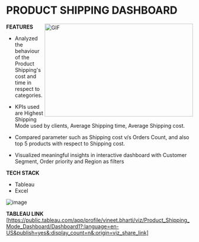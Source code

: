 # PRODUCT SHIPPING DASHBOARD

<img align="right" height="250" width="400" alt="GIF" src="https://camo.githubusercontent.com/86a3b6db470f1a0429f7355c08d1edabf3d2c804/68747470733a2f2f6d69726f2e6d656469756d2e636f6d2f6d61782f313336302f312a495247486d69477361313673746564517649615a66772e676966"/>

**FEATURES**
- Analyzed the behaviour of the Product Shipping's cost and time in respect to categories.

- KPIs used are Highest Shipping Mode used by clients, Average Shipping time, Average Shipping cost.
- Compared parameter such as Shipping cost v/s Orders Count, and also top 5 products with respect to Shipping cost.
- Visualized meaningful insights in interactive dashboard with Customer Segment, Order priority and Region as filters

**TECH STACK**
- Tableau
- Excel

![image](https://user-images.githubusercontent.com/117357667/201430541-8144b1af-07c5-4127-a368-e2af379bf2f8.png)


**TABLEAU LINK**
[https://public.tableau.com/app/profile/vineet.bharti/viz/Product_Shipping_Mode_Dashboard/Dashboard1?:language=en-US&publish=yes&:display_count=n&:origin=viz_share_link]
